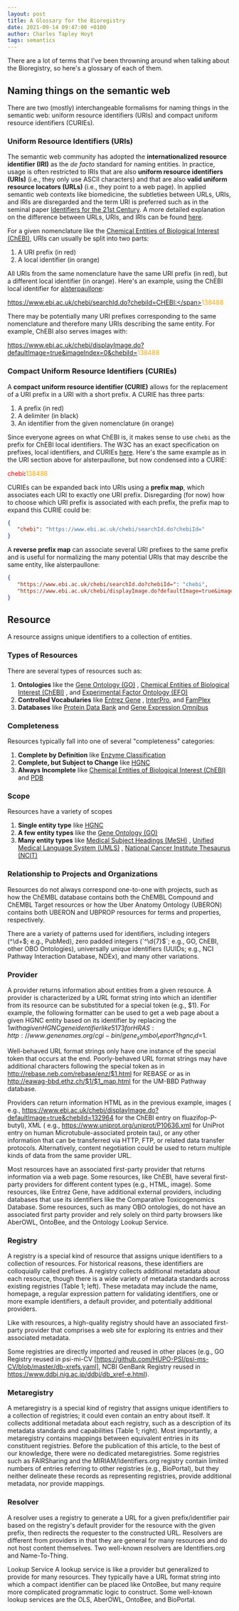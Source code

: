 ```yaml
---
layout: post
title: A Glossary for the Bioregistry
date: 2021-09-14 09:47:00 +0100
author: Charles Tapley Hoyt
tags: semantics
---
```

There are a lot of terms that I've been throwning around when talking about
the Bioregistry, so here's a glossary of each of them.

## Naming things on the semantic web

There are two (mostly) interchangeable formalisms for naming things in the
semantic web: uniform resource identifiers (URIs) and compact uniform
resource identifiers (CURIEs).

### Uniform Resource Identifiers (URIs)

The semantic web community has adopted the **internationalized resource identifier
(IRI)** as the _de facto_ standard for naming entities. In practice, usage is
often restricted to IRIs that are also **uniform resource identifiers (URIs)**
(i.e., they only use ASCII characters) and that are also **valid uniform resource
locators (URLs)** (i.e., they point to a web page). In applied semantic web
contexts like biomedicine, the subtleties between URLs, URIs, and IRIs are
disregarded and the term URI is preferred such as in the seminal paper 
[Identifiers for the 21st Century](https://journals.plos.org/plosbiology/article?id=10.1371/journal.pbio.2001414#sec001).
A more detailed explanation on the difference between URLs, URIs, and IRIs can
be found [here](https://fusion.cs.uni-jena.de/fusion/2016/11/18/iri-uri-url-urn-and-their-differences/).

For a given nomenclature like the [Chemical Entities of Biological Interest (ChEBI)](https://www.ebi.ac.uk/chebi),
URIs can usually be split into two parts:

1. A URI prefix (in red)
2. A local identifier (in orange)

All URIs from the same nomenclature have the same URI prefix (in red),
but a different local identifier (in orange). Here's an example, using the ChEBI
local identifier
for [alsterpaullone](https://www.ebi.ac.uk/chebi/searchId.do?chebiId=CHEBI:138488):

<span style="color:red">https://www.ebi.ac.uk/chebi/searchId.do?chebiId=CHEBI:</span><span
style="color:orange">138488</span>

There may be potentially many URI prefixes corresponding to the same
nomenclature and therefore many URIs describing the same entity. For example,
ChEBI also serves images with:

<span style="color:red">https://www.ebi.ac.uk/chebi/displayImage.do?defaultImage=true&imageIndex=0&chebiId=</span><span
style="color:orange">138488</span>

### Compact Uniform Resource Identifiers (CURIEs)

A **compact uniform resource identifier (CURIE)** allows for the replacement of
a URI prefix in a URI with a short prefix. A CURIE has three parts:

1. A prefix (in red)
2. A delimiter (in black)
3. An identifier from the given nomenclature (in orange)

Since everyone agrees on what ChEBI is, it makes sense to use `chebi` as the
prefix for ChEBI local identifiers. The W3C has an exact specification on
prefixes, local identifiers, and CURIEs [here](https://www.w3.org/TR/2010/NOTE-curie-20101216/).
Here's the same example as in the URI section above for alsterpaullone, but now
condensed into a CURIE:

<span style="color:red">chebi</span><b>:</b><span style="color:orange">138488</span>

CURIEs can be expanded back into URIs using a **prefix map**, which associates
each URI to exactly one URI prefix. Disregarding (for now) how to choose which
URI prefix is associated with each prefix, the prefix map to expand this CURIE
could be:

```json
{
   "chebi": "https://www.ebi.ac.uk/chebi/searchId.do?chebiId="
}
```

A **reverse prefix map** can associate several URI prefixes to the same prefix
and is useful for normalizing the many potential URIs that may describe the same
entity, like alsterpaullone:

```json
{
   "https://www.ebi.ac.uk/chebi/searchId.do?chebiId=": "chebi",
   "https://www.ebi.ac.uk/chebi/displayImage.do?defaultImage=true&imageIndex=0&chebiId=": "chebi"
}
```

## Resource

A resource assigns unique identifiers to a collection of entities.

### Types of Resources

There are several types of resources such as:

1. **Ontologies** like the [Gene Ontology (GO)](https://bioregistry.io/go)
   , [Chemical Entities of Biological Interest (ChEBI)](https://bioregisty.io/chebi)
   , and [Experimental Factor Ontology (EFO)](https://bioregistry.io/efo)
2. **Controlled Vocabularies**
   like [Entrez Gene](https://bioregistry.io/ncbigene)
   , [InterPro](https://biorestry.io/interpro),
   and [FamPlex](https://bioregistry.io/fplx)
3. **Databases** like [Protein Data Bank](https://bioregistry.io/pdb)
   and [Gene Expression Omnibus](https://bioregistry.io/geo)

### Completeness

Resources typically fall into one of several "completeness" categories:

1. **Complete by Definition**
   like [Enzyme Classification](https://bioregistry.io/eccode)
2. **Complete, but Subject to Change** like [HGNC](https://bioregistry.io/hgnc)
3. **Always Incomplete**
   like [Chemical Entities of Biological Interest (ChEBI)](https://bioregisty.io/chebi)
   and [PDB](https://bioregistry.io/pdb)

### Scope

Resources have a variety of scopes

1. **Single entity type** like [HGNC](https://bioregistry.io/hgnc)
2. **A few entity types** like
   the [Gene Ontology (GO)](https://bioregistry.io/go)
3. **Many entity types**
   like [Medical Subject Headings (MeSH)](https://bioregistry.io/mesh)
   , [Unified Medical Language System (UMLS)](https://bioregistry.io/ums)
   , [National Cancer Institute Thesaurus (NCIT)](https://bioregistry.io/ncit)

### Relationship to Projects and Organizations

Resources do not always correspond one-to-one with projects, such as how the
ChEMBL database contains both the ChEMBL Compound and ChEMBL Target resources or
how the Uber Anatomy Ontology (UBERON) contains both UBERON and UBPROP resources
for terms and properties, respectively.

There are a variety of patterns used for identifiers, including integers (^\d+$;
e.g., PubMed), zero padded integers (`^\d{7}$`; e.g., GO, ChEBI, other OBO
Ontologies), universally unique identifiers (UUIDs; e.g., NCI Pathway
Interaction Database, NDEx), and many other variations.

### Provider

A provider returns information about entities from a given resource. A provider
is characterized by a URL format string into which an identifier from its
resource can be substituted for a special token (e.g., $1). For example, the
following formatter can be used to get a web page about a given HGNC entity
based on its identifier by replacing the $1 with a given HGNC gene identifier
like 5173 for
HRAS: http://www.genenames.org/cgi-bin/gene_symbol_report?hgnc_id=$1.

Well-behaved URL format strings only have one instance of the special token that
occurs at the end. Poorly-behaved URL format strings may have additional
characters following the special token as
in http://rebase.neb.com/rebase/enz/$1.html for REBASE or as
in http://eawag-bbd.ethz.ch/$1/$1_map.html for the UM-BBD Pathway database.

Providers can return information HTML as in the previous example, images (
e.g., https://www.ebi.ac.uk/chebi/displayImage.do?defaultImage=true&chebiId=132964
for the ChEBI entry on fluazifop-P-butyl), XML (
e.g., https://www.uniprot.org/uniprot/P10636.xml for UniProt entry on human
Microtubule-associated protein tau), or any other information that can be
transferred via HTTP, FTP, or related data transfer protocols. Alternatively,
content negotiation could be used to return multiple kinds of data from the same
provider URL.

Most resources have an associated first-party provider that returns information
via a web page. Some resources, like ChEBI, have several first-party providers
for different content types (e.g., HTML, image). Some resources, like Entrez
Gene, have additional external providers, including databases that use its
identifiers like the Comparative Toxicogenomics Database. Some resources, such
as many OBO ontologies, do not have an associated first party provider and rely
solely on third party browsers like AberOWL, OntoBee, and the Ontology Lookup
Service.

### Registry

A registry is a special kind of resource that assigns unique identifiers to a
collection of resources. For historical reasons, these identifiers are
colloquially called prefixes. A registry collects additional metadata about each
resource, though there is a wide variety of metadata standards across existing
registries (Table 1; left). These metadata may include the name, homepage, a
regular expression pattern for validating identifiers, one or more example
identifiers, a default provider, and potentially additional providers.

Like with resources, a high-quality registry should have an associated
first-party provider that comprises a web site for exploring its entries and
their associated metadata.

Some registries are directly imported and reused in other places (e.g., GO
Registry reused in
psi-mi-CV [https://github.com/HUPO-PSI/psi-ms-CV/blob/master/db-xrefs.yaml],
NCBI GenBank Registry reused in https://www.ddbj.nig.ac.jp/ddbj/db_xref-e.html).

### Metaregistry

A metaregistry is a special kind of registry that assigns unique identifiers to
a collection of registries; it could even contain an entry about itself. It
collects additional metadata about each registry, such as a description of its
metadata standards and capabilities (Table 1; right). Most importantly, a
metaregistry contains mappings between equivalent entries in its constituent
registries. Before the publication of this article, to the best of our
knowledge, there were no dedicated metaregistries. Some registries such as
FAIRSharing and the MIRIAM/Identifiers.org registry contain limited numbers of
entries referring to other registries (e.g., BioPortal), but they neither
delineate these records as representing registries, provide additional metadata,
nor provide mappings.

### Resolver

A resolver uses a registry to generate a URL for a given prefix/identifier pair
based on the registry's default provider for the resource with the given prefix,
then redirects the requester to the constructed URL. Resolvers are different
from providers in that they are general for many resources and do not host
content themselves. Two well-known resolvers are Identifiers.org and
Name-To-Thing.

Lookup Service A lookup service is like a provider but generalized to provide
for many resources. They typically have a URL format string into which a compact
identifier can be placed like OntoBee, but many require more complicated
programmatic logic to construct. Some well-known lookup services are the OLS,
AberOWL, OntoBee, and BioPortal.